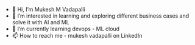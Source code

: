 - 👋 Hi, I’m Mukesh M Vadapalli
- 👀 I’m interested in learning and exploring different business cases and solve it with AI and ML
- 🌱 I’m currently learning devops - ML cloud
- 📫 How to reach me - mukesh vadapalli on LinkedIn


<!---
mukeshvadapali72/mukeshvadapali72 is a ✨ special ✨ repository because its `README.md` (this file) appears on your GitHub profile.
You can click the Preview link to take a look at your changes.
--->
